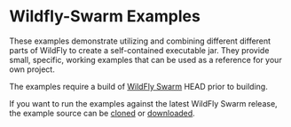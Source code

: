 # Wildfly-Swarm Examples

These examples demonstrate utilizing and combining different different parts of WildFly to create
a self-contained executable jar. They provide small, specific, working examples that can be used
as a reference for your own project.

The examples require a build of [WildFly Swarm](https://github.com/wildfly-swarm/wildfly-swarm) HEAD prior to building.

If you want to run the examples against the latest WildFly Swarm release, the example source can be [cloned](https://github.com/wildfly-swarm/wildfly-swarm-examples/tree/1.0.0.Alpha3) or [downloaded](https://github.com/wildfly-swarm/wildfly-swarm-examples/releases/tag/1.0.0.Alpha3).
